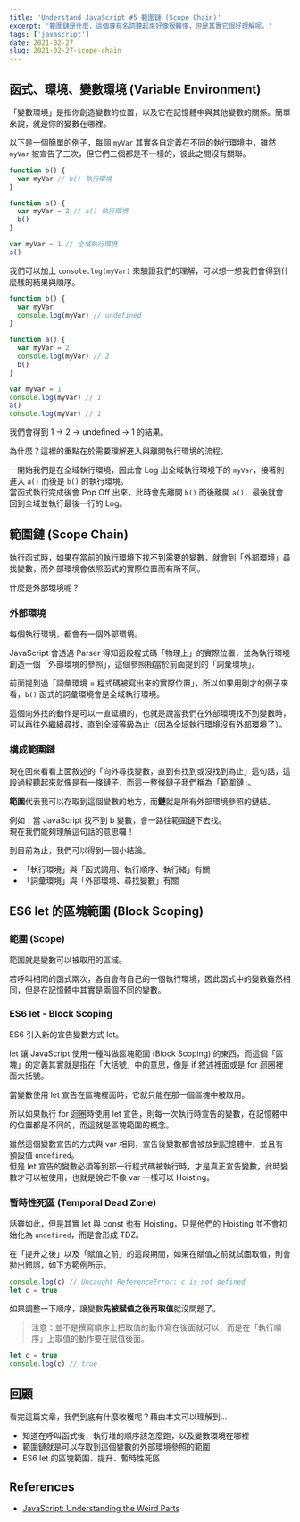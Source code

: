 ```yaml
---
title: 'Understand JavaScript #5 範圍鏈 (Scope Chain)'
excerpt: '範圍鏈是什麼，這個專有名詞聽起來好像很難懂，但是其實它很好理解呢。'
tags: ['javascript']
date: 2021-02-27
slug: 2021-02-27-scope-chain
---
```


## 函式、環境、變數環境 (Variable Environment)

「變數環境」是指你創造變數的位置，以及它在記憶體中與其他變數的關係。簡單來說，就是你的變數在哪裡。

以下是一個簡單的例子，每個 `myVar` 其實各自定義在不同的執行環境中，雖然 `myVar` 被宣告了三次，但它們三個都是不一樣的，彼此之間沒有關聯。

```javascript
function b() {
  var myVar // b() 執行環境
}

function a() {
  var myVar = 2 // a() 執行環境
  b()
}

var myVar = 1 // 全域執行環境
a()
```

我們可以加上 `console.log(myVar)` 來驗證我們的理解，可以想一想我們會得到什麼樣的結果與順序。

```javascript
function b() {
  var myVar
  console.log(myVar) // undefined
}

function a() {
  var myVar = 2
  console.log(myVar) // 2
  b()
}

var myVar = 1
console.log(myVar) // 1
a()
console.log(myVar) // 1
```

我們會得到 1 → 2 → undefined → 1 的結果。

為什麼？這裡的重點在於需要理解進入與離開執行環境的流程。

一開始我們是在全域執行環境，因此會 Log 出全域執行環境下的 `myVar`，接著則進入 `a()` 而後是 `b()` 的執行環境。  
當函式執行完成後會 Pop Off 出來，此時會先離開 `b()` 而後離開 `a()`，最後就會回到全域並執行最後一行的 Log。

## 範圍鏈 (Scope Chain)

執行函式時，如果在當前的執行環境下找不到需要的變數，就會到「外部環境」尋找變數，而外部環境會依照函式的實際位置而有所不同。

什麼是外部環境呢？

### 外部環境

每個執行環境，都會有一個外部環境。

JavaScript 會透過 Parser 得知這段程式碼「物理上」的實際位置，並為執行環境創造一個「外部環境的參照」，這個參照相當於前面提到的「詞彙環境」。

前面提到過「詞彙環境 = 程式碼被寫出來的實際位置」，所以如果用剛才的例子來看，`b()` 函式的詞彙環境會是全域執行環境。

這個向外找的動作是可以一直延續的，也就是說當我們在外部環境找不到變數時，可以再往外繼續尋找，直到全域等級為止（因為全域執行環境沒有外部環境了）。

### 構成範圍鏈

現在回來看看上面敘述的「向外尋找變數，直到有找到或沒找到為止」這句話，這段過程聽起來就像是有一條鏈子，而這一整條鏈子我們稱為「範圍鏈」。

**範圍**代表我可以存取到這個變數的地方，而**鏈**就是所有外部環境參照的鏈結。

例如：當 JavaScript 找不到 b 變數，會一路往範圍鏈下去找。  
現在我們能夠理解這句話的意思囉！

到目前為止，我們可以得到一個小結論。

- 「執行環境」與「函式調用、執行順序、執行緒」有關
- 「詞彙環境」與「外部環境、尋找變數」有關

## ES6 let 的區塊範圍 (Block Scoping)

### 範圍 (Scope)

範圍就是變數可以被取用的區域。

若呼叫相同的函式兩次，各自會有自己的一個執行環境，因此函式中的變數雖然相同，但是在記憶體中其實是兩個不同的變數。

### ES6 let - Block Scoping

ES6 引入新的宣告變數方式 let。

let 讓 JavaScript 使用一種叫做區塊範圍 (Block Scoping) 的東西，而這個「區塊」的定義其實就是指在「大括號」中的意思，像是 if 敘述裡面或是 for 迴圈裡面大括號。

當變數使用 let 宣告在區塊裡面時，它就只能在那一個區塊中被取用。

所以如果執行 for 迴圈時使用 let 宣告，則每一次執行時宣告的變數，在記憶體中的位置都是不同的，而這就是區塊範圍的概念。

雖然這個變數宣告的方式與 var 相同，宣告後變數都會被放到記憶體中，並且有預設值 `undefined`。  
但是 let 宣告的變數必須等到那一行程式碼被執行時，才是真正宣告變數，此時變數才可以被使用，也就是說它不像 var 一樣可以 Hoisting。

### 暫時性死區 (Temporal Dead Zone)

話雖如此，但是其實 let 與 const 也有 Hoisting，只是他們的 Hoisting 並不會初始化為 `undefined`，而是會形成 TDZ。

在「提升之後」以及「賦值之前」的這段期間，如果在賦值之前就試圖取值，則會拋出錯誤，如下方範例所示。

```javascript
console.log(c) // Uncaught ReferenceError: c is not defined
let c = true
```

如果調整一下順序，讓變數**先被賦值之後再取值**就沒問題了。

> 注意：並不是撰寫順序上把取值的動作寫在後面就可以，而是在「執行順序」上取值的動作要在賦值後面。

```javascript
let c = true
console.log(c) // true
```

## 回顧

看完這篇文章，我們到底有什麼收穫呢？藉由本文可以理解到…

- 知道在呼叫函式後，執行堆的順序該怎麼跑，以及變數環境在哪裡
- 範圍鏈就是可以存取到這個變數的外部環境參照的範圍
- ES6 let 的區塊範圍、提升、暫時性死區

## References

- [JavaScript: Understanding the Weird Parts](https://www.udemy.com/course/understand-javascript/)
